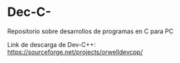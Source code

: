 # Dec-C-
Repositorio sobre desarrollos de programas en C para PC

Link de descarga de Dev-C++: https://sourceforge.net/projects/orwelldevcpp/

